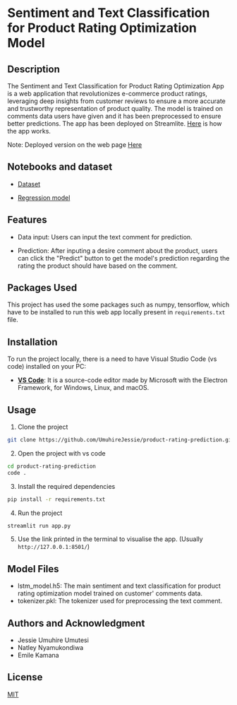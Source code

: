 # Sentiment and Text Classification for Product Rating Optimization Model



## Description

The Sentiment and Text Classification for Product Rating Optimization App is a web application that revolutionizes e-commerce product ratings, leveraging deep insights from customer reviews to ensure a more accurate and trustworthy representation of product quality. The model is trained on comments data users have given and it has been preprocessed to ensure better predictions. The app has been deployed on Streamlite. [Here](https://drive.google.com/file/d/1vJLKe8ahDObe6aATvkZo_Xja7d_FVIIG/view?usp=sharing) is how the app works.

Note: Deployed version on the web page [Here](https://emilekamana-text-classification-reviews-app-74cyr4.streamlit.app/)

## Notebooks and dataset

- [Dataset](https://www.kaggle.com/code/vsridhar7/customer-review-analysis-text-mining/input)

- [Regression model](https://colab.research.google.com/drive/1F6MXo_IgsNROXjzhAfiD5zamWsYUdLWK#scrollTo=0YkZ89K2pbqY)


## Features
- Data input: Users can input the text comment for prediction.

- Prediction: After inputing a desire comment about the product, users can click the "Predict" button to get the model's prediction regarding the rating the product should have based on the comment.

## Packages Used

This project has used the some packages such as numpy, tensorflow, which have to be installed to run this web app locally present in `requirements.txt` file. 

## Installation

To run the project locally, there is a need to have Visual Studio Code (vs code) installed on your PC:

- **[VS Code](https://code.visualstudio.com/download)**: It is a source-code editor made by Microsoft with the Electron Framework, for Windows, Linux, and macOS.

## Usage

1. Clone the project 

``` bash
git clone https://github.com/UmuhireJessie/product-rating-prediction.git

```

2. Open the project with vs code

``` bash
cd product-rating-prediction
code .
```

3. Install the required dependencies

``` bash
pip install -r requirements.txt
```


4. Run the project

``` bash
streamlit run app.py
```

5. Use the link printed in the terminal to visualise the app. (Usually `http://127.0.0.1:8501/`)

## Model Files

- lstm_model.h5: The main sentiment and text classification for product rating optimization model trained on customer' comments data.
- tokenizer.pkl: The tokenizer used for preprocessing the text comment.

## Authors and Acknowledgment

- Jessie Umuhire Umutesi
- Natley Nyamukondiwa
- Emile Kamana

## License
[MIT](https://choosealicense.com/licenses/mit/)
